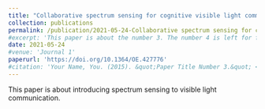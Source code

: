 ```yaml
---
title: "Collaborative spectrum sensing for cognitive visible light communications"
collection: publications
permalink: /publication/2021-05-24-Collaborative spectrum sensing for cognitive visible light communications
#excerpt: 'This paper is about the number 3. The number 4 is left for future work.'
date: 2021-05-24
#venue: 'Journal 1'
paperurl: 'https://doi.org/10.1364/OE.427776'
#citation: 'Your Name, You. (2015). &quot;Paper Title Number 3.&quot; <i>Journal 1</i>. 1(3).'
---
```

This paper is about introducing spectrum sensing to visible light communication.
